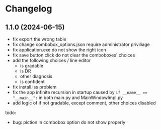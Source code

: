 # Changelog

## 1.1.0 (2024-06-15)
- fix export the wrong table
- fix change combobox_options.json require administrator priviliage
- fix application.exe do not show the right icon
- fix save button click do not clear the comboboxes' choices
- add the following choices / line editor
  - is gradable
  - is DR
  - other diagnosis
  - is confident
- fix install.iss problem
- fix the app infinite recursion in startup caused by `if __name__ == "__main__":` in both main.py and MainWindowImpl.py
- add logic of if not gradable, except comment, other choices disabled

todo:
- bug: piction in combobox option do not show properly